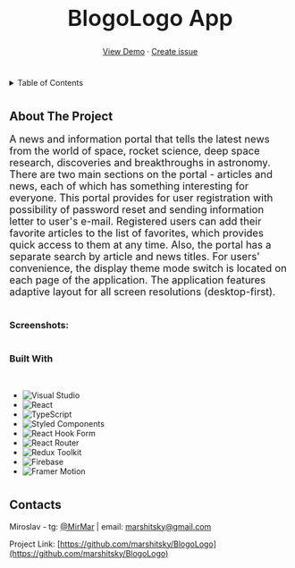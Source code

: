 <a name="readme-top"></a>

<!-- PROJECT LOGO -->
<br />
<div align="center">

<h1 style="font-size: 40px; font-weight: 600">BlogoLogo App</h1>

  <p align="center">

[View Demo](https://marshitsky.github.io/BlogoLogo/) ·
[Create issue](https://github.com/marshitsky/BlogoLogo/issues)

#

  </p>
</div>

<details>
  <summary>Table of Contents</summary>
  <ol>
    <li>
      <a href="#about-the-project">About The Project</a>
      <ul>
        <li><a href="#built-with">Built With</a></li>
      </ul>
    </li>
    <li><a href="#contact">Contact</a></li>
  </ol>
</details>

#

## About The Project

<p style="
font-size: 18px;
">
A news and information portal that tells the latest news from the world of space, rocket science, deep space research, discoveries and breakthroughs in astronomy.
There are two main sections on the portal - articles and news, each of which has something interesting for everyone.
This portal provides for user registration with possibility of password reset and sending information letter to user's e-mail.
Registered users can add their favorite articles to the list of favorites, which provides quick access to them at any time.
Also, the portal has a separate search by article and news titles.
For users' convenience, the display theme mode switch is located on each page of the application.
The application features adaptive layout for all screen resolutions (desktop-first).
</p>

#

### Screenshots:

#

### Built With

<br>

- ![Visual Studio](https://img.shields.io/badge/Visual%20Studio-5C2D91.svg?style=for-the-badge&logo=visual-studio&logoColor=white)
- ![React](https://img.shields.io/badge/react-%2320232a.svg?style=for-the-badge&logo=react&logoColor=%2361DAFB)
- ![TypeScript](https://img.shields.io/badge/typescript-%23007ACC.svg?style=for-the-badge&logo=typescript&logoColor=white)
- ![Styled Components](https://img.shields.io/badge/styled--components-DB7093?style=for-the-badge&logo=styled-components&logoColor=white)
- ![React Hook Form](https://img.shields.io/badge/React%20Hook%20Form-%23EC5990.svg?style=for-the-badge&logo=reacthookform&logoColor=white)
- ![React Router](https://img.shields.io/badge/React_Router-CA4245?style=for-the-badge&logo=react-router&logoColor=white)
- ![Redux Toolkit][redux-toolkit.js.org]
- ![Firebase](https://img.shields.io/badge/firebase-%23039BE5.svg?style=for-the-badge&logo=firebase)
- ![Framer Motion][framer.com]

#

## Contacts

Miroslav - tg: [@MirMar](https://t.me/MirMar) | email: marshitsky@gmail.com

Project Link: [https://github.com/marshitsky/BlogoLogo](https://github.com/marshitsky/BlogoLogo)

[redux-toolkit.js.org]: https://img.shields.io/badge/-redux--toolkit-764abc?style=for-the-badge&logo=redux&logoColor=white
[framer.com]: https://img.shields.io/badge/-framer--motion-DD0031?style=for-the-badge&logo=framer&logoColor=black
